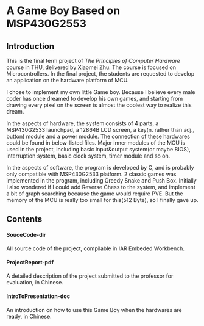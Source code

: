 # **A Game Boy Based on MSP430G2553**

## **Introduction**

This is the final term project of *The Principles of Computer Hardware* course in THU, delivered by Xiaomei Zhu. The course is focused on Microcontrollers. In the final project, the students are requested to develop an application on the hardware platform of MCU. 

I chose to implement my own little Game boy. Because I believe every male coder has once dreamed to develop his own games, and starting from drawing every pixel on the screen is almost the coolest way to realize this dream.

In the aspects of hardware, the system consists of 4 parts, a MSP430G2533 launchpad, a 12864B LCD screen, a key(n. rather than adj., button) module and a power module. The connection of these hardwares could be found in below-listed files. Major inner modules of the MCU is used in the project, including basic input&output system(or maybe BIOS), interruption system, basic clock system, timer module and so on.

In the aspects of software, the program is developed by C, and is probably only compatible with MSP430G2533 platform. 2 classic games was implemented in the program, including Greedy Snake and Push Box. Initially I also wondered if I could add Reverse Chess to the system, and implement a bit of graph searching because the game would require PVE. But the memory of the MCU is really too small for this(512 Byte), so I finally gave up.

## **Contents**

#### **SouceCode-dir**

All source code of the project, compilable in IAR Embeded Workbench.

#### **ProjectReport-pdf**

A detailed description of the project submitted to the professor for evaluation, in Chinese.

#### **IntroToPresentation-doc**

An introduction on how to use this Game Boy when the hardwares are ready, in Chinese.

